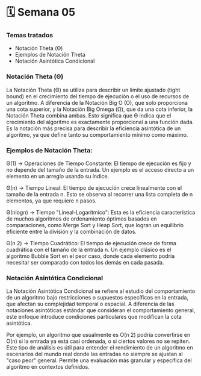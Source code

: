 # 🗓️ Semana 05
### Temas tratados
- Notación Theta (Θ)
- Ejemplos de Notación Theta
- Notación Asintótica Condicional
### Notación Theta (Θ)
La Notación Theta (Θ) se utiliza para describir un límite ajustado (tight bound) en el crecimiento del tiempo de ejecución o el uso de recursos de un algoritmo. A diferencia de la Notación Big O (O), que solo proporciona una cota superior, y la Notación Big Omega (Ω), que da una cota inferior, la Notación Theta combina ambas. Esto significa que Θ indica que el crecimiento del algoritmo es exactamente proporcional a una función dada. Es la notación más precisa para describir la eficiencia asintótica de un algoritmo, ya que define tanto su comportamiento mínimo como máximo.

### Ejemplos de Notación Theta:
Θ(1) → Operaciones de Tiempo Constante: El tiempo de ejecución es fijo y no depende del tamaño de la entrada. Un ejemplo es el acceso directo a un elemento en un arreglo usando su índice.

Θ(n) → Tiempo Lineal: El tiempo de ejecución crece linealmente con el tamaño de la entrada n. Esto se observa al recorrer una lista completa de n elementos, ya que requiere n pasos.

Θ(nlogn) → Tiempo "Lineal-Logarítmico": Esta es la eficiencia característica de muchos algoritmos de ordenamiento óptimos basados en comparaciones, como Merge Sort y Heap Sort, que logran un equilibrio eficiente entre la división y la combinación de datos.

Θ(n 2) → Tiempo Cuadrático: El tiempo de ejecución crece de forma cuadrática con el tamaño de la entrada n. Un ejemplo clásico es el algoritmo Bubble Sort en el peor caso, donde cada elemento podría necesitar ser comparado con todos los demás en cada pasada.

### Notación Asintótica Condicional
La Notación Asintótica Condicional se refiere al estudio del comportamiento de un algoritmo bajo restricciones o supuestos específicos en la entrada, que afectan su complejidad temporal o espacial. A diferencia de las notaciones asintóticas estándar que consideran el comportamiento general, este enfoque introduce condiciones particulares que modifican la cota asintótica.

Por ejemplo, un algoritmo que usualmente es O(n 2) podría convertirse en O(n) si la entrada ya está casi ordenada, o si ciertos valores no se repiten. Este tipo de análisis es útil para entender el rendimiento de un algoritmo en escenarios del mundo real donde las entradas no siempre se ajustan al "caso peor" general. Permite una evaluación más granular y específica del algoritmo en contextos definidos.

